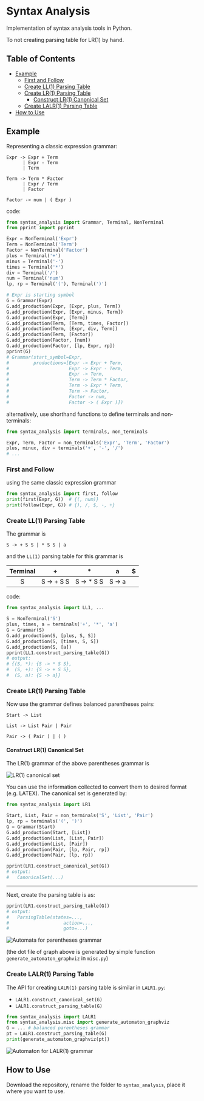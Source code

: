 # Syntax Analysis

Implementation of syntax analysis tools in Python.

To not creating parsing table for LR(1) by hand.

## Table of Contents
* [Example](#example)
   * [First and Follow](#first-and-follow)
   * [Create LL(1) Parsing Table](#create-ll1-parsing-table)
   * [Create LR(1) Parsing Table](#create-lr1-parsing-table)
      * [Construct LR(1) Canonical Set](#construct-lr1-canonical-set)
   * [Create LALR(1) Parsing Table](#create-lalr1-parsing-table)
* [How to Use](#how-to-use)



## Example

Representing a classic expression grammar:

```
Expr -> Expr + Term
      | Expr - Term
      | Term

Term -> Term * Factor
      | Expr / Term
      | Factor
	  
Factor -> num | ( Expr )
```
code:
```python
from syntax_analysis import Grammar, Terminal, NonTerminal
from pprint import pprint

Expr = NonTerminal('Expr')
Term = NonTerminal('Term')
Factor = NonTerminal('Factor')
plus = Terminal('+')
minus = Terminal('-')
times = Terminal('*')
div = Terminal('/')
num = Terminal('num')
lp, rp = Terminal('('), Terminal(')')

# Expr is starting symbol
G = Grammar(Expr)
G.add_production(Expr, [Expr, plus, Term])
G.add_production(Expr, [Expr, minus, Term])
G.add_production(Expr, [Term])
G.add_production(Term, [Term, times, Factor])
G.add_production(Term, [Expr, div, Term])
G.add_production(Term, [Factor])
G.add_production(Factor, [num])
G.add_production(Factor, [lp, Expr, rp])
pprint(G)
# Grammar(start_symbol=Expr,
#         productions=[Expr -> Expr + Term,
#                      Expr -> Expr - Term,
#                      Expr -> Term,
#                      Term -> Term * Factor,
#                      Term -> Expr * Term,
#                      Term -> Factor,
#                      Factor -> num,
#                      Factor -> ( Expr )])
```

alternatively, use shorthand functions to define terminals and non-terminals:

```python
from syntax_analysis import terminals, non_terminals

Expr, Term, Factor = non_terminals('Expr', 'Term', 'Factor')
plus, minux, div = terminals('+', '-', '/')
# ...
```



### First and Follow

using the same classic expression grammar

```python
from syntax_analysis import first, follow
print(first(Expr, G))  # {(, num)}
print(follow(Expr, G)) # {), /, $, -, +}
```



### Create LL(1) Parsing Table

The grammar is

```
S -> + S S | * S S | a
```
and the `LL(1)` parsing table for this grammar is

| Terminal |     +      |     *      |   a    |  $   |
| :------: | :--------: | :--------: | :----: | :--: |
|    S     | S -> + S S | S -> * S S | S -> a |      |

code:

```python
from syntax_analysis import LL1, ...

S = NonTerminal('S')
plus, times, a = terminals('+', '*', 'a')
G = Grammar(S)
G.add_production(S, [plus, S, S])
G.add_production(S, [times, S, S])
G.add_production(S, [a])
pprint(LL1.construct_parsing_table(G))
# output:
# {(S, *): {S -> * S S},
#  (S, +): {S -> + S S},
#  (S, a): {S -> a}}
```



### Create LR(1) Parsing Table

Now use the grammar defines balanced parentheses pairs:

```
Start -> List

List -> List Pair | Pair
	  
Pair -> ( Pair ) | ( )
```



#### Construct LR(1) Canonical Set

The LR(1) grammar of the above parentheses grammar is

![LR(1) canonical set](assets/lr1-canonical-set.svg)

You can use the information collected to convert them to desired format (e.g. LATEX). The canonical set is generated by:

```python
from syntax_analysis import LR1

Start, List, Pair = non_terminals('S', 'List', 'Pair')
lp, rp = terminals('(', ')')
G = Grammar(Start)
G.add_production(Start, [List])
G.add_production(List, [List, Pair])
G.add_production(List, [Pair])
G.add_production(Pair, [lp, Pair, rp])
G.add_production(Pair, [lp, rp])

pprint(LR1.construct_canonical_set(G))
# output:
#   CanonicalSet(...)
```

---

Next, create the parsing table is as:

```python
pprint(LR1.construct_parsing_table(G))
# output:
#	ParsingTable(states=...,
#                    action=...,
#                    goto=...)
```

![Automata for parentheses grammar](assets/lr1-parsing-table-automata.svg)

(the dot file of graph above is generated by simple function `generate_automaton_graphviz` in `misc.py`)



### Create LALR(1) Parsing Table

The API for creating `LALR(1)` parsing table is similar in `LALR1.py`:

- `LALR1.construct_canonical_set(G)`
- `LALR1.construct_parsing_table(G)`

```python
from syntax_analysis import LALR1
from syntax_analysis.misc import generate_automaton_graphviz
G = ... # balanced parentheses grammar
pt = LALR1.construct_parsing_table(G)
print(generate_automaton_graphviz(pt))
```

![Automaton for LALR(1) grammar](assets/lalr1-parsing-table-automata.svg)



## How to Use

Download the repository, rename the folder to `syntax_analysis`, place it where you want to use.
